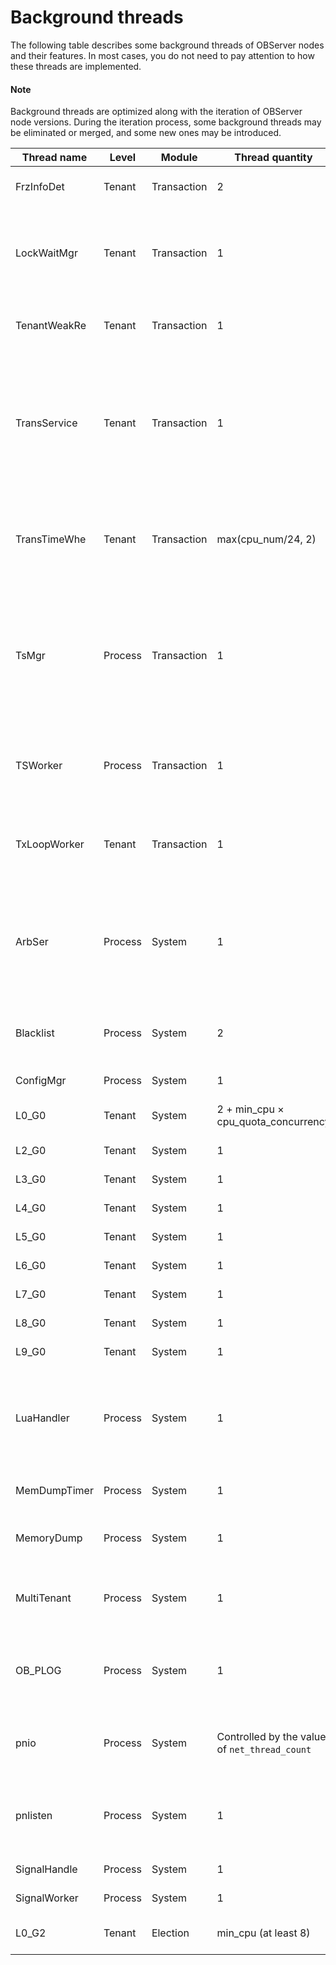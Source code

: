 # Background threads

The following table describes some background threads of OBServer nodes and their features. In most cases, you do not need to pay attention to how these threads are implemented.

  <main id="notice" type='explain'>
    <h4>Note</h4>
    <p>Background threads are optimized along with the iteration of OBServer node versions. During the iteration process, some background threads may be eliminated or merged, and some new ones may be introduced. </p>
  </main>

| Thread name | Level | Module | Thread quantity | Description |
| --- | --- | --- | --- | --- |
| FrzInfoDet | Tenant | Transaction | 2 | Periodically checks for new freeze_info. |
| LockWaitMgr | Tenant | Transaction | 1 | Periodically checks whether the lock wait timeout period elapses and wakes up lock-wait events. |
| TenantWeakRe | Tenant | Transaction | 1 | Generates read timestamps for a tenant-level standby server. |
| TransService | Tenant | Transaction | 1 | Handles a number of asynchronous backend tasks in the transaction module, such as the task for pushing log stream checkpoints. |
| TransTimeWhe | Tenant | Transaction | max(cpu_num/24, 2) | Handles scheduled tasks in the transaction two-phase commit process. |
| TsMgr | Process | Transaction | 1 | Handles backend Global Timestamp Service (GTS) tasks for deleting useless tenants, refreshing GTS of each tenant, and other purposes. |
| TSWorker | Process | Transaction | 1 | Handles the results returned over remote GTS access and calls back transactions. |
| TxLoopWorker | Tenant | Transaction | 1 | Handles backend scheduled tasks in the transaction module. |
| ArbSer | Process | System | 1 | Used by the arbitration server to periodically load parameters from the configuration file. |
| Blacklist | Process | System | 2 | Detects network connection with the destination server. |
| ConfigMgr | Process | System | 1 | Refreshes parameters. |
| L0_G0 | Tenant | System | 2 + min_cpu × cpu_quota_concurrency | Handles most of the tenant requests. |
| L2_G0 | Tenant | System | 1 | Handles L2 requests. |
| L3_G0 | Tenant | System | 1 | Handles L3 requests. |
| L4_G0 | Tenant | System | 1 | Handles L4 requests. |
| L5_G0 | Tenant | System | 1 | Handles L5 requests. |
| L6_G0 | Tenant | System | 1 | Handles L6 requests. |
| L7_G0 | Tenant | System | 1 | Handles L7 requests. |
| L8_G0 | Tenant | System | 1 | Handles L8 requests. |
| L9_G0 | Tenant | System | 1 | Handles L9 requests. |
| LuaHandler | Process | System | 1 | Handles Lua requests in emergency scenarios to read the internal status of the observer process. |
| MemDumpTimer | Process | System | 1 | Prints memory logs periodically. |
| MemoryDump | Process | System | 1 | Collects memory statistics periodically. |
| MultiTenant | Process | System | 1 | Refreshes CPU utilization for multiple tenants to schedule resources. |
| OB_PLOG | Process | System | 1 | Asynchronously prints diagnostics logs of the observer process. |
| pnio | Process | System | Controlled by the value of `net_thread_count` | The network I/O thread in the new network framework pkt-nio. |
| pnlisten | Process | System | 1 | Listens to the RPC port and forwards RPC requests to network I/O threads. |
| SignalHandle | Process | System | 1 | Handles signals. |
| SignalWorker | Process | System | 1 | Asynchronously handles signals. |
| L0_G2 | Tenant | Election | min_cpu (at least 8) | Handles election requests. |
